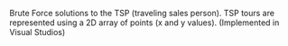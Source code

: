 Brute Force solutions to the TSP (traveling sales person). TSP tours are represented using a 2D array of points (x and y values).  (Implemented in Visual Studios)
